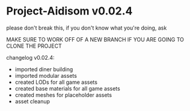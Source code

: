 # Project-Aidisom v0.02.4
please don't break this, if you don't know what you're doing, ask

MAKE SURE TO WORK OFF OF A NEW BRANCH IF YOU ARE GOING TO CLONE THE PROJECT


changelog v0.02.4:
- imported diner building
- imported modular assets
- created LODs for all game assets
- created base materials for all game assets
- created meshes for placeholder assets
- asset cleanup
